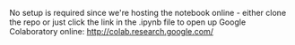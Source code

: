 No setup is required since we're hosting the notebook online - either clone the repo or just click the link in the .ipynb file to open up Google Colaboratory online:
http://colab.research.google.com/


